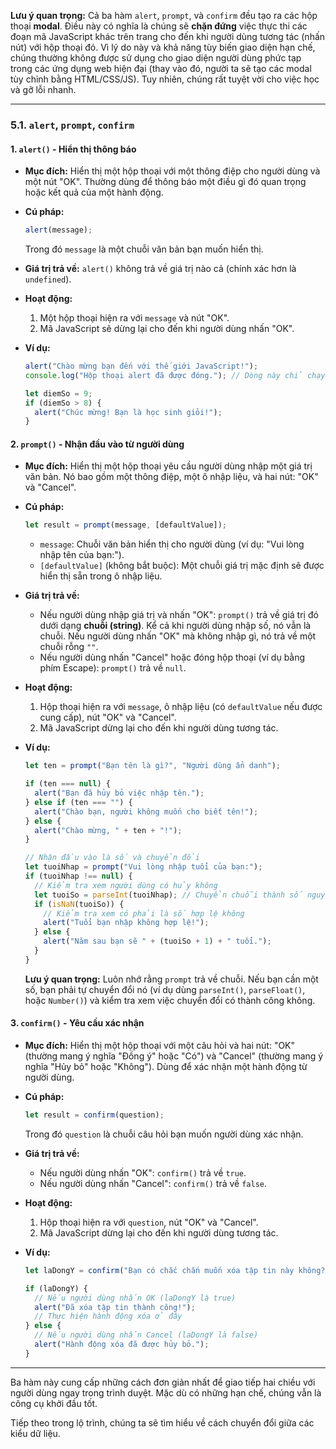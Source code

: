 **Lưu ý quan trọng:** Cả ba hàm `alert`, `prompt`, và `confirm` đều tạo ra các hộp thoại **modal**. Điều này có nghĩa là chúng sẽ **chặn đứng** việc thực thi các đoạn mã JavaScript khác trên trang cho đến khi người dùng tương tác (nhấn nút) với hộp thoại đó. Vì lý do này và khả năng tùy biến giao diện hạn chế, chúng thường không được sử dụng cho giao diện người dùng phức tạp trong các ứng dụng web hiện đại (thay vào đó, người ta sẽ tạo các modal tùy chỉnh bằng HTML/CSS/JS). Tuy nhiên, chúng rất tuyệt vời cho việc học và gỡ lỗi nhanh.

---

### **5.1. `alert`, `prompt`, `confirm`**

#### **1. `alert()` - Hiển thị thông báo**

- **Mục đích:** Hiển thị một hộp thoại với một thông điệp cho người dùng và một nút "OK". Thường dùng để thông báo một điều gì đó quan trọng hoặc kết quả của một hành động.
- **Cú pháp:**
  ```javascript
  alert(message);
  ```
  Trong đó `message` là một chuỗi văn bản bạn muốn hiển thị.
- **Giá trị trả về:** `alert()` không trả về giá trị nào cả (chính xác hơn là `undefined`).
- **Hoạt động:**

  1.  Một hộp thoại hiện ra với `message` và nút "OK".
  2.  Mã JavaScript sẽ dừng lại cho đến khi người dùng nhấn "OK".

- **Ví dụ:**
  ```javascript
  alert("Chào mừng bạn đến với thế giới JavaScript!");
  console.log("Hộp thoại alert đã được đóng."); // Dòng này chỉ chạy sau khi người dùng nhấn OK

  let diemSo = 9;
  if (diemSo > 8) {
    alert("Chúc mừng! Bạn là học sinh giỏi!");
  }
  ```

#### **2. `prompt()` - Nhận đầu vào từ người dùng**

- **Mục đích:** Hiển thị một hộp thoại yêu cầu người dùng nhập một giá trị văn bản. Nó bao gồm một thông điệp, một ô nhập liệu, và hai nút: "OK" và "Cancel".
- **Cú pháp:**
  ```javascript
  let result = prompt(message, [defaultValue]);
  ```
  - `message`: Chuỗi văn bản hiển thị cho người dùng (ví dụ: "Vui lòng nhập tên của bạn:").
  - `[defaultValue]` (không bắt buộc): Một chuỗi giá trị mặc định sẽ được hiển thị sẵn trong ô nhập liệu.
- **Giá trị trả về:**
  - Nếu người dùng nhập giá trị và nhấn "OK": `prompt()` trả về giá trị đó dưới dạng **chuỗi (string)**. Kể cả khi người dùng nhập số, nó vẫn là chuỗi. Nếu người dùng nhấn "OK" mà không nhập gì, nó trả về một chuỗi rỗng `""`.
  - Nếu người dùng nhấn "Cancel" hoặc đóng hộp thoại (ví dụ bằng phím Escape): `prompt()` trả về `null`.
- **Hoạt động:**

  1.  Hộp thoại hiện ra với `message`, ô nhập liệu (có `defaultValue` nếu được cung cấp), nút "OK" và "Cancel".
  2.  Mã JavaScript dừng lại cho đến khi người dùng tương tác.

- **Ví dụ:**

  ```javascript
  let ten = prompt("Bạn tên là gì?", "Người dùng ẩn danh");

  if (ten === null) {
    alert("Bạn đã hủy bỏ việc nhập tên.");
  } else if (ten === "") {
    alert("Chào bạn, người không muốn cho biết tên!");
  } else {
    alert("Chào mừng, " + ten + "!");
  }

  // Nhận đầu vào là số và chuyển đổi
  let tuoiNhap = prompt("Vui lòng nhập tuổi của bạn:");
  if (tuoiNhap !== null) {
    // Kiểm tra xem người dùng có hủy không
    let tuoiSo = parseInt(tuoiNhap); // Chuyển chuỗi thành số nguyên
    if (isNaN(tuoiSo)) {
      // Kiểm tra xem có phải là số hợp lệ không
      alert("Tuổi bạn nhập không hợp lệ!");
    } else {
      alert("Năm sau bạn sẽ " + (tuoiSo + 1) + " tuổi.");
    }
  }
  ```

  **Lưu ý quan trọng:** Luôn nhớ rằng `prompt` trả về chuỗi. Nếu bạn cần một số, bạn phải tự chuyển đổi nó (ví dụ dùng `parseInt()`, `parseFloat()`, hoặc `Number()`) và kiểm tra xem việc chuyển đổi có thành công không.

#### **3. `confirm()` - Yêu cầu xác nhận**

- **Mục đích:** Hiển thị một hộp thoại với một câu hỏi và hai nút: "OK" (thường mang ý nghĩa "Đồng ý" hoặc "Có") và "Cancel" (thường mang ý nghĩa "Hủy bỏ" hoặc "Không"). Dùng để xác nhận một hành động từ người dùng.
- **Cú pháp:**
  ```javascript
  let result = confirm(question);
  ```
  Trong đó `question` là chuỗi câu hỏi bạn muốn người dùng xác nhận.
- **Giá trị trả về:**
  - Nếu người dùng nhấn "OK": `confirm()` trả về `true`.
  - Nếu người dùng nhấn "Cancel": `confirm()` trả về `false`.
- **Hoạt động:**

  1.  Hộp thoại hiện ra với `question`, nút "OK" và "Cancel".
  2.  Mã JavaScript dừng lại cho đến khi người dùng tương tác.

- **Ví dụ:**

  ```javascript
  let laDongY = confirm("Bạn có chắc chắn muốn xóa tập tin này không?");

  if (laDongY) {
    // Nếu người dùng nhấn OK (laDongY là true)
    alert("Đã xóa tập tin thành công!");
    // Thực hiện hành động xóa ở đây
  } else {
    // Nếu người dùng nhấn Cancel (laDongY là false)
    alert("Hành động xóa đã được hủy bỏ.");
  }
  ```

---

Ba hàm này cung cấp những cách đơn giản nhất để giao tiếp hai chiều với người dùng ngay trong trình duyệt. Mặc dù có những hạn chế, chúng vẫn là công cụ khởi đầu tốt.

Tiếp theo trong lộ trình, chúng ta sẽ tìm hiểu về cách chuyển đổi giữa các kiểu dữ liệu.
